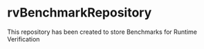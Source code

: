 # rvBenchmarkRepository
This repository has been created to store Benchmarks for Runtime Verification
